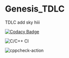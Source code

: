# Genesis_TDLC
TDLC
add sky
hiii

[![Codacy Badge](https://app.codacy.com/project/badge/Grade/dd4b112054e2424e81023c234780733a)](https://www.codacy.com/gh/prithviwarrior/Genesis_TDLC/dashboard?utm_source=github.com&amp;utm_medium=referral&amp;utm_content=prithviwarrior/Genesis_TDLC&amp;utm_campaign=Badge_Grade)

![C/C++ CI](https://github.com/prithviwarrior/Genesis_TDLC/workflows/C/C++%20CI/badge.svg)

![cppcheck-action](https://github.com/prithviwarrior/Genesis_TDLC/workflows/cppcheck-action/badge.svg?branch=main)



